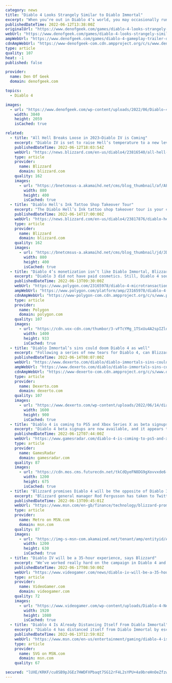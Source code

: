 ```yaml
---
category: news
title: "Diablo 4 Looks Strangely Similar to Diablo Immortal"
excerpt: "When you’re out in Diablo 4‘s world, you may occasionally run into other players in certain areas. You and those other players will even be able to participate in certain “Local Events” and World Boss ..."
publishedDateTime: 2022-06-12T13:38:00Z
originalUrl: "https://www.denofgeek.com/games/diablo-4-looks-strangely-similar-to-diablo-immortal/"
webUrl: "https://www.denofgeek.com/games/diablo-4-looks-strangely-similar-to-diablo-immortal/"
ampWebUrl: "https://www.denofgeek.com/games/diablo-4-gameplay-trailer-diablo-immortal-comparison-features/?amp"
cdnAmpWebUrl: "https://www-denofgeek-com.cdn.ampproject.org/c/s/www.denofgeek.com/games/diablo-4-gameplay-trailer-diablo-immortal-comparison-features/?amp"
type: article
quality: 107
heat: -1
published: false

provider:
  name: Den Of Geek
  domain: denofgeek.com

topics:
  - Diablo 4

images:
  - url: "https://www.denofgeek.com/wp-content/uploads/2022/06/Diablo-4-cinematic.jpg"
    width: 3840
    height: 2059
    isCached: true

related:
  - title: "All Hell Breaks Loose in 2023—Diablo IV is Coming"
    excerpt: "Diablo IV is set to raise Hell’s temperature to a new level. Join us around the campfire to learn what’s coming in this next generation installment of the Diablo series."
    publishedDateTime: 2022-06-12T18:03:54Z
    webUrl: "https://news.blizzard.com/en-us/diablo4/23816540/all-hell-breaks-loose-in-2023-diablo-iv-is-coming"
    type: article
    provider:
      name: Blizzard
      domain: blizzard.com
    quality: 162
    images:
      - url: "https://bnetcmsus-a.akamaihd.net/cms/blog_thumbnail/af/AF19R5S0F7AQ1654550496836.png"
        width: 880
        height: 400
        isCached: true
  - title: "Diablo Hell's Ink Tattoo Shop Takeover Tour"
    excerpt: "The Diablo Hell’s Ink tattoo shop takeover tour is your chance to receive a custom tattoo, courtesy of the Burning Hells. Find out how to win!"
    publishedDateTime: 2022-06-14T17:00:00Z
    webUrl: "https://news.blizzard.com/en-us/diablo4/23817876/diablo-hell-s-ink-tattoo-shop-takeover-tour"
    type: article
    provider:
      name: Blizzard
      domain: blizzard.com
    quality: 162
    images:
      - url: "https://bnetcmsus-a.akamaihd.net/cms/blog_thumbnail/jd/JDN3QUPT9RJM1655145397628.png"
        width: 880
        height: 400
        isCached: true
  - title: "Diablo 4’s monetization isn’t like Diablo Immortal, Blizzard says"
    excerpt: "Diablo 3 did not have paid cosmetics. Still, Diablo 4 sounds like a far cry from the business model of Diablo Immortal, a game primarily designed for mobile devices but which also launched (in beta) ..."
    publishedDateTime: 2022-06-13T09:30:00Z
    webUrl: "https://www.polygon.com/23165978/diablo-4-microtransactions-monetization-diablo-immortal-pay-2-win-cosmetics"
    ampWebUrl: "https://www.polygon.com/platform/amp/23165978/diablo-4-microtransactions-monetization-diablo-immortal-pay-2-win-cosmetics"
    cdnAmpWebUrl: "https://www-polygon-com.cdn.ampproject.org/c/s/www.polygon.com/platform/amp/23165978/diablo-4-microtransactions-monetization-diablo-immortal-pay-2-win-cosmetics"
    type: article
    provider:
      name: Polygon
      domain: polygon.com
    quality: 107
    images:
      - url: "https://cdn.vox-cdn.com/thumbor/3-vFTcYMg_1TSxUu4A2spIZldh4=/0x0:1920x1013/1400x933/filters:focal(810x100:1116x406):no_upscale()/cdn.vox-cdn.com/uploads/chorus_image/image/70971263/TSUVHT8NTASR1617672542767.0.jpg"
        width: 1400
        height: 933
        isCached: true
  - title: "Diablo Immortal’s sins could doom Diablo 4 as well"
    excerpt: "Following a series of new tears for Diablo 4, can Blizzard ever fully regain the playerbase's trust following the backlash to Immortal?"
    publishedDateTime: 2022-06-14T08:07:00Z
    webUrl: "https://www.dexerto.com/diablo/diablo-immortals-sins-could-doom-diablo-4-well-1847489/"
    ampWebUrl: "https://www.dexerto.com/diablo/diablo-immortals-sins-could-doom-diablo-4-well-1847489/?amp"
    cdnAmpWebUrl: "https://www-dexerto-com.cdn.ampproject.org/c/s/www.dexerto.com/diablo/diablo-immortals-sins-could-doom-diablo-4-well-1847489/?amp"
    type: article
    provider:
      name: Dexerto.com
      domain: dexerto.com
    quality: 107
    images:
      - url: "https://www.dexerto.com/wp-content/uploads/2022/06/14/diablo-immortal-diablo-4-microtransactions-1.jpeg"
        width: 1600
        height: 900
        isCached: true
  - title: "Diablo 4 is coming to PS5 and Xbox Series X as beta signups begin"
    excerpt: "Diablo 4 beta signups are now available, and it appears that the next iteration in the series will now be coming to PS5 and Xbox Series X. The website also directs players towards a pre-registration ..."
    publishedDateTime: 2022-06-12T07:44:00Z
    webUrl: "https://www.gamesradar.com/diablo-4-is-coming-to-ps5-and-xbox-series-x-as-beta-signups-begin/"
    type: article
    provider:
      name: GamesRadar
      domain: gamesradar.com
    quality: 87
    images:
      - url: "https://cdn.mos.cms.futurecdn.net/tkCdQyeFN8DG9gXovvxde6-1200-80.jpg"
        width: 1200
        height: 675
        isCached: true
  - title: "Blizzard promises Diablo 4 will be the opposite of Diablo Immortal"
    excerpt: "Blizzard general manager Rod Fergusson has taken to Twitter to try and address fan concerns about Diablo 4. One of the big announcements at the Xbox showcase on Sunday night was for Diablo 4, with a ..."
    publishedDateTime: 2022-06-13T09:45:01Z
    webUrl: "https://www.msn.com/en-gb/finance/technology/blizzard-promises-diablo-4-will-be-the-opposite-of-diablo-immortal/ar-AAYpAf9"
    type: article
    provider:
      name: Metro on MSN.com
      domain: msn.com
    quality: 87
    images:
      - url: "https://img-s-msn-com.akamaized.net/tenant/amp/entityid/AAYpAeW.img?h=630&w=1200&m=6&q=60&o=t&l=f&f=jpg&x=1257&y=343"
        width: 1200
        height: 630
        isCached: true
  - title: "Diablo IV will be a 35-hour experience, says Blizzard"
    excerpt: "We’ve worked really hard on the campaign in Diablo 4 and we’re really proud of how it’s developing.” Shely says that, by the time players finish the campaign, they will be around level forty-five. Of ..."
    publishedDateTime: 2022-06-17T08:50:00Z
    webUrl: "https://www.videogamer.com/news/diablo-iv-will-be-a-35-hour-experience-says-blizzard/"
    type: article
    provider:
      name: VideoGamer.com
      domain: videogamer.com
    quality: 72
    images:
      - url: "https://www.videogamer.com/wp-content/uploads/Diablo-4-Necromancer.jpg"
        width: 1920
        height: 1080
        isCached: true
  - title: "Diablo 4 Is Already Distancing Itself From Diablo Immortal"
    excerpt: "Diablo 4 has distanced itself from Diablo Immortal by eschewing microtransactions. The new game will only feature paid cosmetics, not weapons, says one dev."
    publishedDateTime: 2022-06-13T12:59:02Z
    webUrl: "https://www.msn.com/en-us/entertainment/gaming/diablo-4-is-already-distancing-itself-from-diablo-immortal/ar-AAYpLdt"
    type: article
    provider:
      name: SVG on MSN.com
      domain: msn.com
    quality: 67

secured: "lUXE/KRKF/cu8SB9pJGEz7HWDFXPbaqt7SG12rF4L2sYPU+4a9breHnOeZfzwL24QgEkPlZFY0yLwzMj9Wr4Opxgr+WVbpHbo5id9zGHNrt7w+bCEyaET2VztO4Mi3GBzbtAEokZDDIhLdoZ2RHUDIbVAW919KicxYEpH1fmatL0xE0nuhSOn63oHX1azzOnRPg7Us6XBujZcU1EFVdtZ314vWQd/2L6bAhe521eof+7rH+0cG2fXccIlXggyeezsdVJpq27ebs8pSEA0SrIcX7RGw/+9UlDTCcTHpAV2oFC/zPEJUJsabWtrmfD0tsKhWnecGMvNipwV0CRTo8orBwOK93cxXpKbAG1R4tID6A=;Wfymk7VS1kIQkCPfgff2QA=="
---
```


